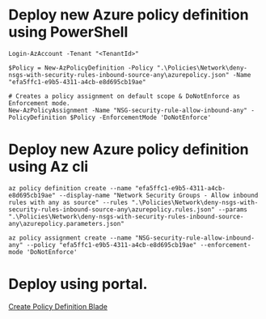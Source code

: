 # Deploy new Azure policy definition using PowerShell
```pwsh
Login-AzAccount -Tenant "<TenantId>"

$Policy = New-AzPolicyDefinition -Policy ".\Policies\Network\deny-nsgs-with-security-rules-inbound-source-any\azurepolicy.json" -Name "efa5ffc1-e9b5-4311-a4cb-e8d695cb19ae"

# Creates a policy assignment on default scope & DoNotEnforce as Enforcement mode.
New-AzPolicyAssignment -Name "NSG-security-rule-allow-inbound-any" -PolicyDefinition $Policy -EnforcementMode 'DoNotEnforce'
```
# Deploy new Azure policy definition using Az cli
```pwsh
az policy definition create --name "efa5ffc1-e9b5-4311-a4cb-e8d695cb19ae" --display-name "Network Security Groups - Allow inbound rules with any as source" --rules ".\Policies\Network\deny-nsgs-with-security-rules-inbound-source-any\azurepolicy.rules.json" --params ".\Policies\Network\deny-nsgs-with-security-rules-inbound-source-any\azurepolicy.parameters.json"

az policy assignment create --name "NSG-security-rule-allow-inbound-any" --policy "efa5ffc1-e9b5-4311-a4cb-e8d695cb19ae" --enforcement-mode 'DoNotEnforce'
```

# Deploy using portal.
[Create Policy Definition Blade](https://portal.azure.com/#view/Microsoft_Azure_Policy/CreatePolicyDefinitionBlade)